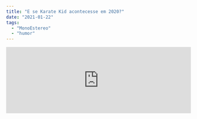 ```yaml
---
title: "E se Karate Kid acontecesse em 2020?"
date: "2021-01-22"
tags: 
  - "MonoEstereo"
  - "humor"
---
```


<iframe src="https://anchor.fm/MonoEstéreo/embed/episodes/E-se-Karate-Kid-acontecesse-em-2020-eii4en" height="180px" width="100%" frameborder="0" scrolling="no" style="width:100%; height:180px;"></iframe>
